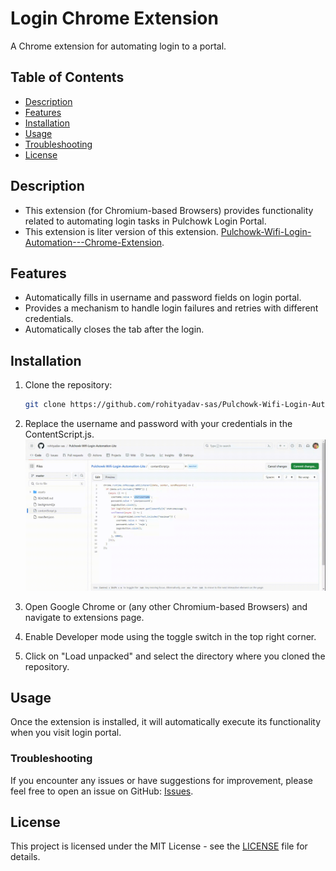 # Login Chrome Extension
A Chrome extension for automating login to a portal.

## Table of Contents
- [Description](#description)
- [Features](#features)
- [Installation](#installation)
- [Usage](#usage)
- [Troubleshooting](#troubleshooting)
- [License](#license)

## Description

- This extension (for Chromium-based Browsers) provides functionality related to automating login tasks in Pulchowk Login Portal.
- This extension is liter version of this extension. [Pulchowk-Wifi-Login-Automation---Chrome-Extension](https://github.com/rohityadav-sas/Pulchowk-Wifi-Login-Automation---Chrome-Extension).

## Features

- Automatically fills in username and password fields on login portal.
- Provides a mechanism to handle login failures and retries with different credentials.
- Automatically closes the tab after the login.

## Installation

1. Clone the repository:
    ```bash
    git clone https://github.com/rohityadav-sas/Pulchowk-Wifi-Login-Automation-Lite

2. Replace the username and password with your credentials in the ContentScript.js.
   ![tutorial.gif](./assets/tutorial.gif?raw=true)

2. Open Google Chrome or (any other Chromium-based Browsers) and navigate to extensions page.

3. Enable Developer mode using the toggle switch in the top right corner.

4. Click on "Load unpacked" and select the directory where you cloned the repository.

## Usage

Once the extension is installed, it will automatically execute its functionality when you visit login portal.

### Troubleshooting

If you encounter any issues or have suggestions for improvement, please feel free to open an issue on GitHub: [Issues](https://github.com/rohityadav-sas/Pulchowk-Wifi-Login-Automation-Lite/issues).

## License

This project is licensed under the MIT License - see the [LICENSE](LICENSE) file for details.

